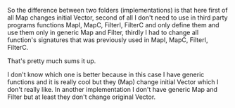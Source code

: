 So the difference between two folders (implementations) is that here first of all Map changes initial Vector, second of all I don't need to use in third party programs functions MapI, MapC, FilterI, FilterC and only define them and use them only in generic Map and Filter, thirdly I had to change all function's signatures that was previously used in MapI, MapC, FilterI, FilterC.

That's pretty much sums it up. 

I don't know which one is better because in this case I have generic functions and it is really cool but they (Map) change initial Vector which I don't really like. In another implementation I don't have generic Map and Filter but at least they don't change original Vector. 
